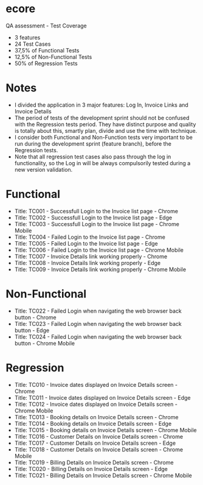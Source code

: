 # ecore
QA assessment - Test Coverage

- 3 features 
- 24 Test Cases
- 37,5% of Functional Tests
- 12,5% of Non-Functional Tests
- 50% of Regression Tests 


# Notes 
- I divided the application in 3 major features: Log In, Invoice Links and Invoice Details
- The period of tests  of the development sprint should not be confused with the Regression tests period. They have distinct purpose and quality is totally about this, smartly plan, divide and use the time with technique. 
- I consider both Functional and Non-Function tests very important to be run during the development sprint (feature branch), before the Regression tests.
- Note that all regression test cases also pass through the log in functionality, so the Log in will be always compulsorily tested during a new version validation.


# Functional
- Title: TC001 - Successfull Login to the Invoice list page - Chrome
- Title: TC002 - Successfull Login to the Invoice list page - Edge
- Title: TC003 - Successfull Login to the Invoice list page - Chrome Mobile
- Title: TC004 - Failed Login to the Invoice list page - Chrome
- Title: TC005 - Failed Login to the Invoice list page - Edge
- Title: TC006 - Failed Login to the Invoice list page - Chrome Mobile
- Title: TC007 - Invoice Details link working properly - Chrome
- Title: TC008 - Invoice Details link working properly - Edge
- Title: TC009 - Invoice Details link working properly - Chrome Mobile 

# Non-Functional
- Title: TC022 - Failed Login when navigating the web browser back button - Chrome
- Title: TC023 - Failed Login when navigating the web browser back button - Edge
- Title: TC024 - Failed Login when navigating the web browser back button - Chrome Mobile

# Regression
- Title: TC010 - Invoice dates displayed on Invoice Details screen - Chrome 
- Title: TC011 - Invoice dates displayed on Invoice Details screen - Edge
- Title: TC012 - Invoice dates displayed on Invoice Details screen - Chrome Mobile
- Title: TC013 - Booking details on Invoice Details screen - Chrome
- Title: TC014 - Booking details on Invoice Details screen - Edge
- Title: TC015 - Booking details on Invoice Details screen - Chrome Mobile
- Title: TC016 - Customer Details on Invoice Details screen - Chrome
- Title: TC017 - Customer Details on Invoice Details screen - Edge
- Title: TC018 - Customer Details on Invoice Details screen - Chrome Mobile
- Title: TC019 - Billing Details on Invoice Details screen - Chrome  
- Title: TC020 - Billing Details on Invoice Details screen - Edge
- Title: TC021 - Billing Details on Invoice Details screen - Chrome Mobile 